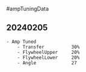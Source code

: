 #ampTuningData
## 20240205
    - Amp Tuned
        - Transfer          30%
        - FlywheelUpper     20%
        - FlywheelLower     20%
        - Angle             27


##
